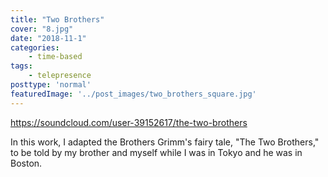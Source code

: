 ```yaml
---
title: "Two Brothers"
cover: "8.jpg"
date: "2018-11-1"
categories:
    - time-based
tags:
    - telepresence
posttype: 'normal'
featuredImage: '../post_images/two_brothers_square.jpg'
---
```


https://soundcloud.com/user-39152617/the-two-brothers

In this work, I adapted the Brothers Grimm's fairy tale, "The Two Brothers," to be told
by my brother and myself while I was in Tokyo and he was in Boston.